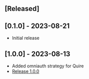 ## [Released]

## [0.1.0] - 2023-08-21

- Initial release

## [1.0.0] - 2023-08-13

- Added omniauth strategy for Quire
- [Release 1.0.0](https://github.com/kalpana0795/omniauth-quire/releases/tag/v1.0.0)

